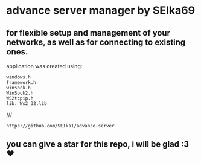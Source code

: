 # advance server manager by SEIka69 
## for flexible setup and management of your networks, as well as for connecting to existing ones.
application was created using:
```
windows.h
framework.h
winsock.h
WinSock2.h
WS2tcpip.h
lib: Ws2_32.lib
```
///
```
https://github.com/SEIka1/advance-server
```

## you can give a star for this repo, i will be glad :3 ❤️
